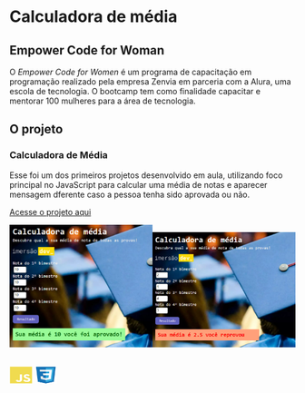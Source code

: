 # Calculadora de média

<h2>Empower Code for Woman</h2>
<p>O <em>Empower Code for Women</em> é um programa de capacitação em programação realizado pela empresa Zenvia em parceria com a Alura, uma escola de tecnologia. O bootcamp tem como finalidade capacitar e mentorar 100 mulheres para a área de tecnologia.</p>

##

<h2>O projeto</h2>
<h3>Calculadora de Média</h3>
<p>Esse foi um dos primeiros projetos desenvolvido em aula, utilizando foco principal no JavaScript para calcular uma média de notas e aparecer mensagem dferente caso a pessoa tenha sido aprovada ou não.</p>

<a href=https://santosfer.github.io/calculadora-de-media/>Acesse o projeto aqui</a>

<div style="display: inline_block">

<img src="imagem/aprovado.jpg" width=50%><img src="imagem/reprovado.jpg" width= 50%>
</div>

<div style="display: inline_block"><br>
<img align="center" alt="Fer-Js" height="30" width="40" src="https://raw.githubusercontent.com/devicons/devicon/master/icons/javascript/javascript-plain.svg">
<img align="center" alt="Fer-CSS" height="30" width="40" src="https://raw.githubusercontent.com/devicons/devicon/master/icons/css3/css3-original.svg">
</div>
